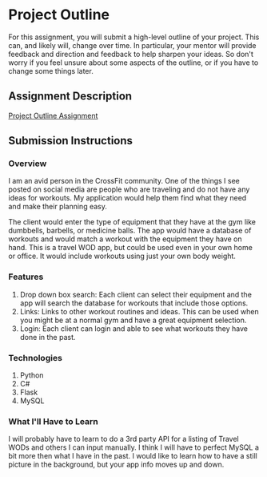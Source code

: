 # Project Outline
For this assignment, you will submit a high-level outline of your project. This can, and likely will, change over time. In particular, your mentor will provide feedback and direction and feedback to help sharpen your ideas. So don't worry if you feel unsure about some aspects of the outline, or if you have to change some things later.

## Assignment Description
[Project Outline Assignment](https://education.launchcode.org/liftoff/assignments/project-outline/)

## Submission Instructions

### Overview
I am an avid person in the CrossFit community.  One of the things I see posted on social media are people who are traveling and do not have any ideas for workouts.  My application would help them find what they need and make their planning easy.

The client would enter the type of equipment that they have at the gym like dumbbells, barbells, or medicine balls.  The app would have a database of workouts and would match a workout with the equipment they have on hand.  This is a travel WOD app, but could be used even in your own home or office.  It would include workouts using just your own body weight.
### Features
1.  Drop down box search:  Each client can select their equipment and the app will search the database for workouts that include those options.
2.  Links:  Links to other workout routines and ideas.  This can be used when you might be at a normal gym and have a great equipment selection.
3.  Login:  Each client can login and able to see what workouts they have done in the past.

### Technologies
1. Python
2. C#
3. Flask
4. MySQL

### What I'll Have to Learn
I will probably have to learn to do a 3rd party API for a listing of Travel WODs and others I can input manually.  I think I will have to perfect MySQL a bit more then what I have in the past.  I would like to learn how to have a still picture in the background, but your app info moves up and down.

